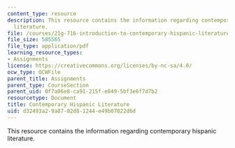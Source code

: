 ```yaml
---
content_type: resource
description: This resource contains the information regarding contemporary hispanic
  literature.
file: /courses/21g-716-introduction-to-contemporary-hispanic-literature-spring-2005/d32493a29a8702d81244e49b07022d6d_MIT21G_716S05_first_essay.pdf
file_size: 585565
file_type: application/pdf
learning_resource_types:
- Assignments
license: https://creativecommons.org/licenses/by-nc-sa/4.0/
ocw_type: OCWFile
parent_title: Assignments
parent_type: CourseSection
parent_uid: 0f7a06e8-ca91-215f-e849-5bf3e6f7d7b2
resourcetype: Document
title: Contemporary Hispanic Literature
uid: d32493a2-9a87-02d8-1244-e49b07022d6d
---
```

This resource contains the information regarding contemporary hispanic literature.